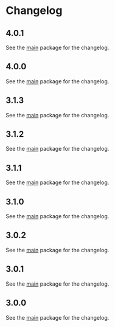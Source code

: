 # Changelog

## 4.0.1
See the [main](https://pub.dev/packages/mapsindoors_mapbox/changelog) package for the changelog.

## 4.0.0
See the [main](https://pub.dev/packages/mapsindoors_mapbox/changelog) package for the changelog.

## 3.1.3
See the [main](https://pub.dev/packages/mapsindoors_mapbox/changelog) package for the changelog.

## 3.1.2
See the [main](https://pub.dev/packages/mapsindoors_mapbox/changelog) package for the changelog.

## 3.1.1
See the [main](https://pub.dev/packages/mapsindoors_mapbox/changelog) package for the changelog.

## 3.1.0
See the [main](https://pub.dev/packages/mapsindoors_mapbox/changelog) package for the changelog.

## 3.0.2
See the [main](https://pub.dev/packages/mapsindoors_mapbox/changelog) package for the changelog.

## 3.0.1
See the [main](https://pub.dev/packages/mapsindoors_mapbox/changelog) package for the changelog.

## 3.0.0
See the [main](https://pub.dev/packages/mapsindoors_mapbox/changelog) package for the changelog.
